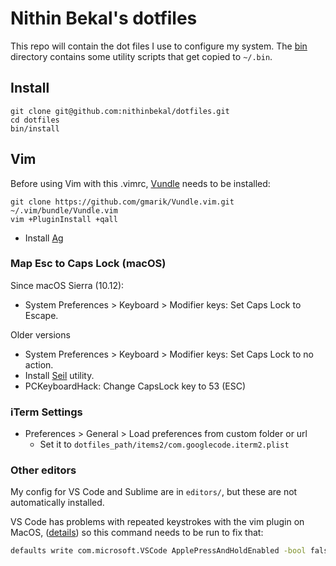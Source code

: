 # Nithin Bekal's dotfiles

This repo will contain the dot files I use to configure my system. The
[bin](bin) directory contains some utility scripts that get copied to `~/.bin`.

## Install

    git clone git@github.com:nithinbekal/dotfiles.git
    cd dotfiles
    bin/install

## Vim

Before using Vim with this .vimrc, [Vundle](https://github.com/gmarik/Vundle.vim) needs to be installed:

    git clone https://github.com/gmarik/Vundle.vim.git ~/.vim/bundle/Vundle.vim
    vim +PluginInstall +qall

- Install [Ag](https://github.com/ggreer/the_silver_searcher)

### Map Esc to Caps Lock (macOS)

Since macOS Sierra (10.12):

- System Preferences > Keyboard > Modifier keys: Set Caps Lock to Escape.

Older versions

- System Preferences > Keyboard > Modifier keys: Set Caps Lock to no action.
- Install [Seil](https://pqrs.org/macosx/keyremap4macbook/pckeyboardhack.html.en) utility.
- PCKeyboardHack: Change CapsLock key to 53 (ESC)

### iTerm Settings

- Preferences > General > Load preferences from custom folder or url
  - Set it to `dotfiles_path/items2/com.googlecode.iterm2.plist`

### Other editors

My config for VS Code and Sublime are in `editors/`, but these are not
automatically installed.

VS Code has problems with repeated keystrokes with the vim plugin on MacOS,
([details](https://wesleywiser.github.io/post/vscode-vim-repeat-osx/))
so this command needs to be run to fix that:

```bash
defaults write com.microsoft.VSCode ApplePressAndHoldEnabled -bool false
```

